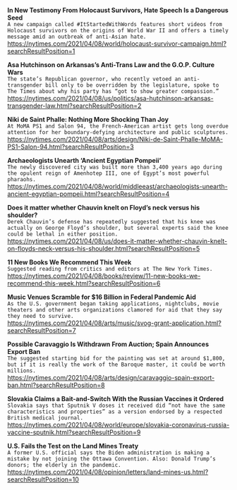 **In New Testimony From Holocaust Survivors, Hate Speech Is a Dangerous Seed**\
`A new campaign called #ItStartedWithWords features short videos from Holocaust survivors on the origins of World War II and offers a timely message amid an outbreak of anti-Asian hate.`\
https://nytimes.com/2021/04/08/world/holocaust-survivor-campaign.html?searchResultPosition=1

**Asa Hutchinson on Arkansas’s Anti-Trans Law and the G.O.P. Culture Wars**\
`The state’s Republican governor, who recently vetoed an anti-transgender bill only to be overridden by the legislature, spoke to The Times about why his party has “got to show greater compassion.”`\
https://nytimes.com/2021/04/08/us/politics/asa-hutchinson-arkansas-transgender-law.html?searchResultPosition=2

**Niki de Saint Phalle: Nothing More Shocking Than Joy**\
`At MoMA PS1 and Salon 94, the French-American artist gets long overdue attention for her boundary-defying architecture and public sculptures.`\
https://nytimes.com/2021/04/08/arts/design/Niki-de-Saint-Phalle-MoMA-PS1-Salon-94.html?searchResultPosition=3

**Archaeologists Unearth ‘Ancient Egyptian Pompeii’**\
`The newly discovered city was built more than 3,400 years ago during the opulent reign of Amenhotep III, one of Egypt’s most powerful pharaohs.`\
https://nytimes.com/2021/04/08/world/middleeast/archaeologists-unearth-ancient-egyptian-pompeii.html?searchResultPosition=4

**Does it matter whether Chauvin knelt on Floyd’s neck versus his shoulder?**\
`Derek Chauvin’s defense has repeatedly suggested that his knee was actually on George Floyd’s shoulder, but several experts said the knee could be lethal in either position.`\
https://nytimes.com/2021/04/08/us/does-it-matter-whether-chauvin-knelt-on-floyds-neck-versus-his-shoulder.html?searchResultPosition=5

**11 New Books We Recommend This Week**\
`Suggested reading from critics and editors at The New York Times.`\
https://nytimes.com/2021/04/08/books/review/11-new-books-we-recommend-this-week.html?searchResultPosition=6

**Music Venues Scramble for $16 Billion in Federal Pandemic Aid**\
`As the U.S. government began taking applications, nightclubs, movie theaters and other arts organizations clamored for aid that they say they need to survive.`\
https://nytimes.com/2021/04/08/arts/music/svog-grant-application.html?searchResultPosition=7

**Possible Caravaggio Is Withdrawn From Auction; Spain Announces Export Ban**\
`The suggested starting bid for the painting was set at around $1,800, but if it is really the work of the Baroque master, it could be worth millions.`\
https://nytimes.com/2021/04/08/arts/design/caravaggio-spain-export-ban.html?searchResultPosition=8

**Slovakia Claims a Bait-and-Switch With the Russian Vaccines it Ordered**\
`Slovakia says that Sputnik V doses it received did “not have the same characteristics and properties” as a version endorsed by a respected British medical journal.`\
https://nytimes.com/2021/04/08/world/europe/slovakia-coronavirus-russia-vaccine-sputnik.html?searchResultPosition=9

**U.S. Fails the Test on the Land Mines Treaty**\
`A former U.S. official says the Biden administration is making a mistake by not joining the Ottawa Convention. Also: Donald Trump’s donors; the elderly in the pandemic.`\
https://nytimes.com/2021/04/08/opinion/letters/land-mines-us.html?searchResultPosition=10

